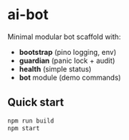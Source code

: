 # ai-bot

Minimal modular bot scaffold with:

- **bootstrap** (pino logging, env)
- **guardian** (panic lock + audit)
- **health** (simple status)
- **bot** module (demo commands)

## Quick start

```bash
npm run build
npm start
```
